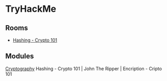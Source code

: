 # TryHackMe
## Rooms
- [Hashing - Crypto 101](https://github.com/mylovemyon/TryHackMe/blob/main/Rooms/Hashing%20-%20Crypto%20101.md)
## Modules
[Cryptography](https://tryhackme.com/module/cryptography) Hashing - Crypto 101 | John The Ripper | Encription - Cripto 101
